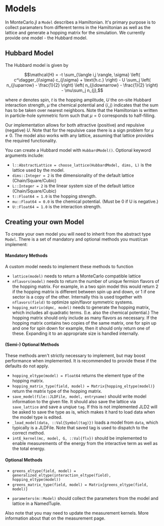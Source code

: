 # Models

In MonteCarlo.jl a `Model` describes a Hamiltonian. It's primary purpose is to collect paramaters from different terms in the Hamiltonian as well as the lattice and generate a hopping matrix for the simulation. We currently provide one model - the Hubbard model.
## Hubbard Model

The  Hubbard model is given by

```math
\mathcal{H} = -t \sum_{\langle i,j \rangle, \sigma} \left( c^\dagger_{i\sigma} c_{j\sigma} + \text{h.c.} \right) - U \sum_j \left( n_{j\uparrow} - \frac{1}{2} \right) \left( n_{j\downarrow} - \frac{1}{2} \right) - \mu\sum_j n_{j},
```

where $\sigma$ denotes spin, $t$ is the hopping amplitude, $U$ the on-site Hubbard interaction strength, $\mu$ the chemical potential and $\langle i, j \rangle$ indicates that the sum has to be taken over nearest neighbors. Note that the Hamiltonian is written in particle-hole symmetric form such that $\mu = 0$ corresponds to half-filling.

Our implementation allows for both attractive (positive) and repulsive (negative) $U$. Note that for the repulsive case there is a sign problem for $\mu \ne 0$. The model also works with any lattice, assuming that lattice provides the required functionality. 

You can create a Hubbard model with `HubbardModel()`. Optional keyword arguments include:
- `l::AbstractLattice = choose_lattice(HubbardModel, dims, L)` is the lattice used by the model. 
- `dims::Integer = 2` is the dimensionality of the default lattice (Chain/Square/Cubic)
- `L::Integer = 2` is the linear system size of the default lattice (Chain/Square/Cubic)
- `t::Float64 = 1.0` is the hopping strength.
- `mu::Float64 = 0.0` is the chemical potential. (Must be 0 if U is negative.)
- `U::Float64 = 1.0` is the interaction strength.

## Creating your own Model

To create your own model you will need to inherit from the abstract type `Model`. There is a set of mandatory and optional methods you must/can implement:

#### Mandatory Methods

A custom model needs to implement these methods to function

- `lattice(model)` needs to return a MonteCarlo compatible lattice
- `nflavors(model)` needs to return the number of unique fermion flavors of the hopping matrix. For example, in a two spin model this would return 2 if the hopping matrix is different between spin up and down, or 1 if one sector is a copy of the other. Internally this is used together with `nflavors(field)` to optimize spin/flavor symmetric systems.
- `hopping_matrix(dqmc, model)` needs to generate the hopping matrix, which includes all quadratic terms. (I.e. also the chemical potential.) The hopping matrix should only include as many flavors as necessary. If the hopping matrix contains two copies of the same matrix, one for spin up and one for spin down for example, then it should only return one of these. Expanding it to an appropriate size is handled internally.

#### (Semi-) Optional Methods

These methods aren't strictly necessary to implement, but may boost performance when implemented. It is recommended to provide these if the defaults do not apply.

- `hopping_eltype(model) = Float64` returns the element type of the hopping matrix.
- `hopping_matrix_type(field, model) = Matrix{hopping_eltype(model)}` return the matrix type of the hopping matrix.
- `save_model(file::JLDFile, model, entryname)` should write model information to the given file. It should also save the lattice via `save_lattice` and save a unqiue `tag`. If this is not implemented JLD2 will be asked to save the type as is, which makes it hard to load data when the model type is edited.
- `_load_model(data, ::Val{Symbol(tag)})` loads a model from `data`, which typically is a JLDFile. Note that saved tag is used to dispatch to the correct method.
- `intE_kernel(mc, model, G, ::Val{flv})` should be implemented to enable measurements of the energy from the interactive term as well as the total energy. 

#### Optional Methods

- `greens_eltype(field, model) = generalized_eltype(interaction_eltype(field), hopping_eltype(model))`
- `greens_matrix_type(field, model) = Matrix{greens_eltype(field, model)}`
* `parameters(m::Model)` should collect the parameters from the model and lattice in a NamedTuple.

Also note that you may need to update the measurement kernels. More information about that on the measurement page.